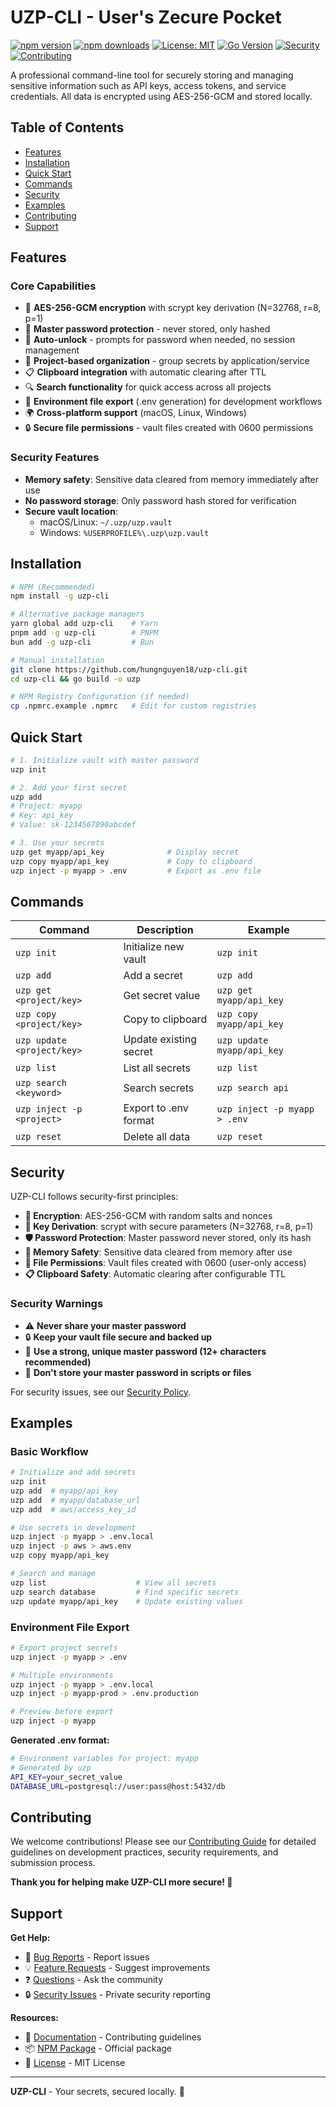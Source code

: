 # UZP-CLI - User's Zecure Pocket
[![npm version](https://badge.fury.io/js/uzp-cli.svg)](https://badge.fury.io/js/uzp-cli)
[![npm downloads](https://img.shields.io/npm/dm/uzp-cli.svg)](https://www.npmjs.com/package/uzp-cli)
[![License: MIT](https://img.shields.io/badge/License-MIT-yellow.svg)](https://opensource.org/licenses/MIT)
[![Go Version](https://img.shields.io/github/go-mod/go-version/hungnguyen18/uzp-cli)](https://golang.org/)
[![Security](https://img.shields.io/badge/Security-AES--256--GCM-green.svg)](SECURITY.md)
[![Contributing](https://img.shields.io/badge/Contributing-Welcome-brightgreen.svg)](CONTRIBUTING.md)

A professional command-line tool for securely storing and managing sensitive information such as API keys, access tokens, and service credentials. All data is encrypted using AES-256-GCM and stored locally.

## Table of Contents

- [Features](#features)
- [Installation](#installation)
- [Quick Start](#quick-start)
- [Commands](#commands)
- [Security](#security)
- [Examples](#examples)
- [Contributing](#contributing)
- [Support](#support)

## Features

### Core Capabilities
- 🔐 **AES-256-GCM encryption** with scrypt key derivation (N=32768, r=8, p=1)
- 🔑 **Master password protection** - never stored, only hashed
- 🔄 **Auto-unlock** - prompts for password when needed, no session management
- 📁 **Project-based organization** - group secrets by application/service
- 📋 **Clipboard integration** with automatic clearing after TTL
- 🔍 **Search functionality** for quick access across all projects
- 📄 **Environment file export** (.env generation) for development workflows
- 🌍 **Cross-platform support** (macOS, Linux, Windows)
- 🔒 **Secure file permissions** - vault files created with 0600 permissions

### Security Features
- **Memory safety**: Sensitive data cleared from memory immediately after use
- **No password storage**: Only password hash stored for verification
- **Secure vault location**: 
  - macOS/Linux: `~/.uzp/uzp.vault`
  - Windows: `%USERPROFILE%\.uzp\uzp.vault`

## Installation

```bash
# NPM (Recommended)
npm install -g uzp-cli

# Alternative package managers
yarn global add uzp-cli    # Yarn
pnpm add -g uzp-cli        # PNPM  
bun add -g uzp-cli         # Bun

# Manual installation
git clone https://github.com/hungnguyen18/uzp-cli.git
cd uzp-cli && go build -o uzp

# NPM Registry Configuration (if needed)
cp .npmrc.example .npmrc   # Edit for custom registries
```

## Quick Start

```bash
# 1. Initialize vault with master password
uzp init

# 2. Add your first secret
uzp add
# Project: myapp
# Key: api_key 
# Value: sk-1234567890abcdef

# 3. Use your secrets
uzp get myapp/api_key              # Display secret
uzp copy myapp/api_key             # Copy to clipboard
uzp inject -p myapp > .env         # Export as .env file
```

## Commands

| Command | Description | Example |
|---------|-------------|---------|
| `uzp init` | Initialize new vault | `uzp init` |
| `uzp add` | Add a secret | `uzp add` |
| `uzp get <project/key>` | Get secret value | `uzp get myapp/api_key` |
| `uzp copy <project/key>` | Copy to clipboard | `uzp copy myapp/api_key` |
| `uzp update <project/key>` | Update existing secret | `uzp update myapp/api_key` |
| `uzp list` | List all secrets | `uzp list` |
| `uzp search <keyword>` | Search secrets | `uzp search api` |
| `uzp inject -p <project>` | Export to .env format | `uzp inject -p myapp > .env` |
| `uzp reset` | Delete all data | `uzp reset` |

## Security

UZP-CLI follows security-first principles:

- **🔐 Encryption**: AES-256-GCM with random salts and nonces
- **🔑 Key Derivation**: scrypt with secure parameters (N=32768, r=8, p=1)  
- **🛡️ Password Protection**: Master password never stored, only its hash
- **🧹 Memory Safety**: Sensitive data cleared from memory after use
- **📁 File Permissions**: Vault files created with 0600 (user-only access)
- **📋 Clipboard Safety**: Automatic clearing after configurable TTL

### Security Warnings

- ⚠️ **Never share your master password**
- 🔒 **Keep your vault file secure and backed up**
- 🔑 **Use a strong, unique master password (12+ characters recommended)**
- 🚫 **Don't store your master password in scripts or files**

For security issues, see our [Security Policy](SECURITY.md).

## Examples

### Basic Workflow
```bash
# Initialize and add secrets
uzp init
uzp add  # myapp/api_key
uzp add  # myapp/database_url
uzp add  # aws/access_key_id

# Use secrets in development
uzp inject -p myapp > .env.local
uzp inject -p aws > aws.env
uzp copy myapp/api_key

# Search and manage
uzp list                    # View all secrets
uzp search database         # Find specific secrets
uzp update myapp/api_key    # Update existing values
```

### Environment File Export
```bash
# Export project secrets
uzp inject -p myapp > .env

# Multiple environments
uzp inject -p myapp > .env.local
uzp inject -p myapp-prod > .env.production

# Preview before export
uzp inject -p myapp
```

**Generated .env format:**
```bash
# Environment variables for project: myapp
# Generated by uzp
API_KEY=your_secret_value
DATABASE_URL=postgresql://user:pass@host:5432/db
```

## Contributing

We welcome contributions! Please see our [Contributing Guide](CONTRIBUTING.md) for detailed guidelines on development practices, security requirements, and submission process.

**Thank you for helping make UZP-CLI more secure! 🔐**

## Support

**Get Help:**
- 🐛 [Bug Reports](https://github.com/hungnguyen18/uzp-cli/issues/new) - Report issues
- 💡 [Feature Requests](https://github.com/hungnguyen18/uzp-cli/issues) - Suggest improvements  
- ❓ [Questions](https://github.com/hungnguyen18/uzp-cli/discussions) - Ask the community
- 🔒 [Security Issues](SECURITY.md) - Private security reporting

**Resources:**
- 📖 [Documentation](CONTRIBUTING.md) - Contributing guidelines
- 📦 [NPM Package](https://www.npmjs.com/package/uzp-cli) - Official package
- 📜 [License](LICENSE) - MIT License

---

**UZP-CLI** - Your secrets, secured locally. 🔐 